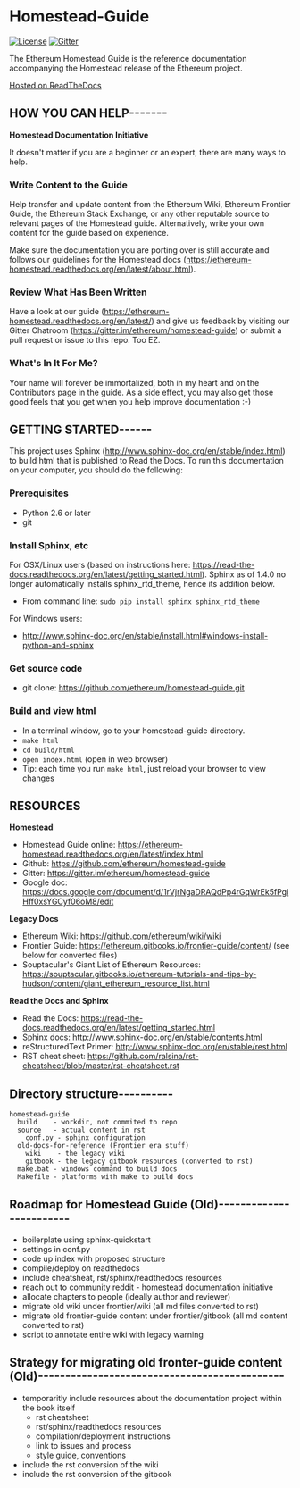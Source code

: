 Homestead-Guide
===============

[![License](https://img.shields.io/badge/License-CC%20BY--SA%204.0-lightgrey.svg)](https://creativecommons.org/licenses/by-sa/4.0/)
[![Gitter](https://badges.gitter.im/ethereum/homestead-guide.svg)](https://gitter.im/ethereum/homestead-guide?utm_source=badge&utm_medium=badge&utm_campaign=pr-badge)

The Ethereum Homestead Guide is the reference documentation accompanying
the Homestead release of the Ethereum project.

[Hosted on
ReadTheDocs](https://ethereum-homestead.readthedocs.org/en/latest/)

## HOW YOU CAN HELP-------

**Homestead Documentation Initiative**

It doesn\'t matter if you are a beginner or an expert, there are many
ways to help.

### Write Content to the Guide

Help transfer and update content from the Ethereum Wiki, Ethereum
Frontier Guide, the Ethereum Stack Exchange, or any other reputable
source to relevant pages of the Homestead guide. Alternatively, write
your own content for the guide based on experience.

Make sure the documentation you are porting over is still accurate and
follows our guidelines for the Homestead docs
(<https://ethereum-homestead.readthedocs.org/en/latest/about.html>).

### Review What Has Been Written

Have a look at our guide
(<https://ethereum-homestead.readthedocs.org/en/latest/>) and give us
feedback by visiting our Gitter Chatroom
(<https://gitter.im/ethereum/homestead-guide>) or submit a pull request
or issue to this repo. Too EZ.

### What\'s In It For Me?

Your name will forever be immortalized, both in my heart and on the
Contributors page in the guide. As a side effect, you may also get those
good feels that you get when you help improve documentation :-)

## GETTING STARTED------

This project uses Sphinx
(<http://www.sphinx-doc.org/en/stable/index.html>) to build html that is
published to Read the Docs. To run this documentation on your computer,
you should do the following:

### Prerequisites

-   Python 2.6 or later
-   git

### Install Sphinx, etc

For OSX/Linux users (based on instructions here:
<https://read-the-docs.readthedocs.org/en/latest/getting_started.html>).
Sphinx as of 1.4.0 no longer automatically installs sphinx\_rtd\_theme,
hence its addition below.

-   From command line: `sudo pip install sphinx sphinx_rtd_theme`

For Windows users:

-   <http://www.sphinx-doc.org/en/stable/install.html#windows-install-python-and-sphinx>

### Get source code

-   git clone: <https://github.com/ethereum/homestead-guide.git>

### Build and view html

-   In a terminal window, go to your homestead-guide directory.
-   `make html`
-   `cd build/html`
-   `open index.html` (open in web browser)
-   Tip: each time you run `make html`, just reload your browser to view
    changes

## RESOURCES

**Homestead**

-   Homestead Guide online:
    <https://ethereum-homestead.readthedocs.org/en/latest/index.html>
-   Github: <https://github.com/ethereum/homestead-guide>
-   Gitter: <https://gitter.im/ethereum/homestead-guide>
-   Google doc:
    <https://docs.google.com/document/d/1rVjrNgaDRAQdPp4rGqWrEk5fPgiHff0xsYGCyf06oM8/edit>

**Legacy Docs**

-   Ethereum Wiki: <https://github.com/ethereum/wiki/wiki>
-   Frontier Guide:
    <https://ethereum.gitbooks.io/frontier-guide/content/> (see below
    for converted files)
-   Souptacular\'s Giant List of Ethereum Resources:
    <https://souptacular.gitbooks.io/ethereum-tutorials-and-tips-by-hudson/content/giant_ethereum_resource_list.html>

**Read the Docs and Sphinx**

-   Read the Docs:
    <https://read-the-docs.readthedocs.org/en/latest/getting_started.html>
-   Sphinx docs: <http://www.sphinx-doc.org/en/stable/contents.html>
-   reStructuredText Primer:
    <http://www.sphinx-doc.org/en/stable/rest.html>
-   RST cheat sheet:
    <https://github.com/ralsina/rst-cheatsheet/blob/master/rst-cheatsheet.rst>

## Directory structure----------

``` {.sourceCode .}
homestead-guide
  build    - workdir, not commited to repo
  source   - actual content in rst
    conf.py - sphinx configuration
  old-docs-for-reference (Frontier era stuff)
    wiki    - the legacy wiki
    gitbook - the legacy gitbook resources (converted to rst)
  make.bat - windows command to build docs
  Makefile - platforms with make to build docs
```

## Roadmap for Homestead Guide (Old)------------------------

-   boilerplate using sphinx-quickstart
-   settings in conf.py
-   code up index with proposed structure
-   compile/deploy on readthedocs
-   include cheatsheat, rst/sphinx/readthedocs resources
-   reach out to community reddit - homestead documentation initiative
-   allocate chapters to people (ideally author and reviewer)
-   migrate old wiki under frontier/wiki (all md files converted to rst)
-   migrate old frontier-guide content under frontier/gitbook (all md
    content converted to rst)
-   script to annotate entire wiki with legacy warning

## Strategy for migrating old fronter-guide content (Old)---------------------------------------------

-   temporaritly include resources about the documentation project
    within the book itself
    -   rst cheatsheet
    -   rst/sphinx/readthedocs resources
    -   compilation/deployment instructions
    -   link to issues and process
    -   style guide, conventions
-   include the rst conversion of the wiki
-   include the rst conversion of the gitbook

